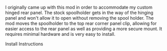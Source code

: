 I originally came up with this mod in order to accommodate my custom hinged rear panel.  The stock spoolholder gets in the way of the hinging panel and won't allow it to open without removing the spool holder.  The mod moves the spoolholder to the top rear corner panel clip, allowing for easier access to the rear panel as well as providing a more secure mount.  It requires minimal hardware and is very easy to install.

<h> Install Instructions
